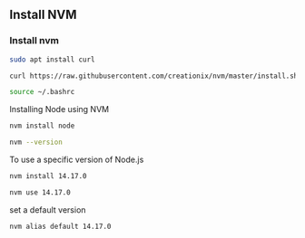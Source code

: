 ## Install NVM

### Install nvm

```sh
sudo apt install curl
```

```sh
curl https://raw.githubusercontent.com/creationix/nvm/master/install.sh | bas

```

```sh
source ~/.bashrc
```

<p>Installing Node using NVM</p>

```sh
nvm install node
```

```sh
nvm --version
```

To use a specific version of Node.js

```sh
nvm install 14.17.0
```

```sh
nvm use 14.17.0
```

set a default version

```sh
nvm alias default 14.17.0
```